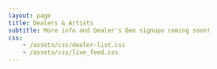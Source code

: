 ```yaml
---
layout: page
title: Dealers & Artists
subtitle: More info and Dealer's Den signups coming soon!
css:
    - /assets/css/dealer-list.css
    - /assets/css/live_feed.css
---
```


